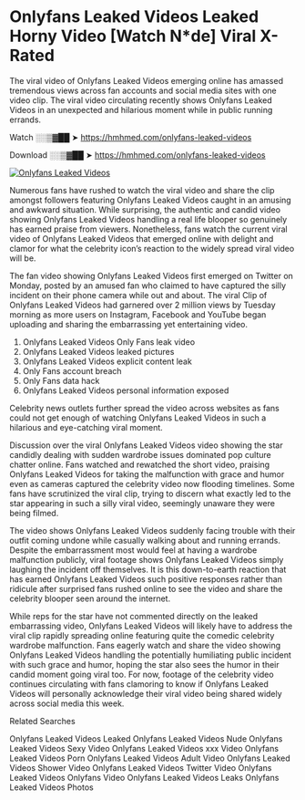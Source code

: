 ﻿# Onlyfans Leaked Videos Leaked Horny Video [Watch N*de] Viral X-Rated

The viral video of ﻿Onlyfans Leaked Videos emerging online has amassed tremendous views across fan accounts and social media sites with one video clip. The viral video circulating recently shows ﻿Onlyfans Leaked Videos in an unexpected and hilarious moment while in public running errands. 

Watch ░░▒▓██ ➤ https://hmhmed.com/onlyfans-leaked-videos

Download ░░▒▓██ ➤ https://hmhmed.com/onlyfans-leaked-videos

[![Onlyfans Leaked Videos](https://i.imgur.com/dJHk4Zq.gif)](https://hmhmed.com/onlyfans-leaked-videos)

Numerous fans have rushed to watch the viral video and share the clip amongst followers featuring ﻿Onlyfans Leaked Videos caught in an amusing and awkward situation. While surprising, the authentic and candid video showing ﻿Onlyfans Leaked Videos handling a real life blooper so genuinely has earned praise from viewers. Nonetheless, fans watch the current viral video of ﻿Onlyfans Leaked Videos that emerged online with delight and clamor for what the celebrity icon’s reaction to the widely spread viral video will be.

The fan video showing ﻿Onlyfans Leaked Videos first emerged on Twitter on Monday, posted by an amused fan who claimed to have captured the silly incident on their phone camera while out and about. The viral Clip of ﻿Onlyfans Leaked Videos had garnered over 2 million views by Tuesday morning as more users on Instagram, Facebook and YouTube began uploading and sharing the embarrassing yet entertaining video. 

1. ﻿Onlyfans Leaked Videos Only Fans leak video
2. ﻿Onlyfans Leaked Videos leaked pictures
3. ﻿Onlyfans Leaked Videos explicit content leak
4. Only Fans account breach
5. Only Fans data hack
6. ﻿Onlyfans Leaked Videos personal information exposed

Celebrity news outlets further spread the video across websites as fans could not get enough of watching ﻿Onlyfans Leaked Videos in such a hilarious and eye-catching viral moment. 

Discussion over the viral ﻿Onlyfans Leaked Videos video showing the star candidly dealing with sudden wardrobe issues dominated pop culture chatter online. Fans watched and rewatched the short video, praising ﻿Onlyfans Leaked Videos for taking the malfunction with grace and humor even as cameras captured the celebrity video now flooding timelines. Some fans have scrutinized the viral clip, trying to discern what exactly led to the star appearing in such a silly viral video, seemingly unaware they were being filmed.

The video shows ﻿Onlyfans Leaked Videos suddenly facing trouble with their outfit coming undone while casually walking about and running errands. Despite the embarrassment most would feel at having a wardrobe malfunction publicly, viral footage shows ﻿Onlyfans Leaked Videos simply laughing the incident off themselves. It is this down-to-earth reaction that has earned ﻿Onlyfans Leaked Videos such positive responses rather than ridicule after surprised fans rushed online to see the video and share the celebrity blooper seen around the internet.  

While reps for the star have not commented directly on the leaked embarrassing video, ﻿Onlyfans Leaked Videos will likely have to address the viral clip rapidly spreading online featuring quite the comedic celebrity wardrobe malfunction. Fans eagerly watch and share the video showing ﻿Onlyfans Leaked Videos handling the potentially humiliating public incident with such grace and humor, hoping the star also sees the humor in their candid moment going viral too. For now, footage of the celebrity video continues circulating with fans clamoring to know if ﻿Onlyfans Leaked Videos will personally acknowledge their viral video being shared widely across social media this week.

Related Searches

﻿Onlyfans Leaked Videos Leaked
﻿Onlyfans Leaked Videos Nude
﻿Onlyfans Leaked Videos Sexy Video
﻿Onlyfans Leaked Videos xxx Video
﻿Onlyfans Leaked Videos Porn
﻿Onlyfans Leaked Videos Adult Video
﻿Onlyfans Leaked Videos Shower Video
﻿Onlyfans Leaked Videos Twitter Video
﻿Onlyfans Leaked Videos Onlyfans Video
﻿Onlyfans Leaked Videos Leaks
﻿Onlyfans Leaked Videos Photos